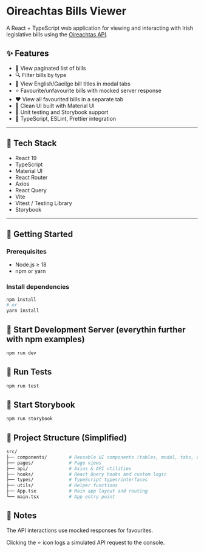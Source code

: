 # Oireachtas Bills Viewer

A React + TypeScript web application for viewing and interacting with Irish legislative bills using the [Oireachtas API](https://api.oireachtas.ie/).

## ✨ Features

- 🧾 View paginated list of bills
- 🔍 Filter bills by type
- 📑 View English/Gaeilge bill titles in modal tabs
- ⭐ Favourite/unfavourite bills with mocked server response
- ❤️ View all favourited bills in a separate tab
- 💄 Clean UI built with Material UI
- 🧪 Unit testing and Storybook support
- 🔧 TypeScript, ESLint, Prettier integration

---

## 🧱 Tech Stack

- React 19
- TypeScript
- Material UI
- React Router
- Axios
- React Query
- Vite
- Vitest / Testing Library
- Storybook

---

## 🚀 Getting Started

### Prerequisites

- Node.js ≥ 18
- npm or yarn

### Install dependencies

```bash
npm install
# or
yarn install
```

## 🚀 Start Development Server (everythin further with npm examples)

```bash
npm run dev
```

## 🧪 Run Tests

```bash
npm run test
```

## 🚀 Start Storybook

```bash
npm run storybook
```

## 📁 Project Structure (Simplified)

```bash
src/
├── components/        # Reusable UI components (tables, modal, tabs, etc.)
├── pages/             # Page views
├── api/               # Axios & API utilities
├── hooks/             # React Query hooks and custom logic
├── types/             # TypeScript types/interfaces
├── utils/             # Helper functions
├── App.tsx            # Main app layout and routing
└── main.tsx           # App entry point
```

## 📌 Notes

The API interactions use mocked responses for favourites.

Clicking the ⭐ icon logs a simulated API request to the console.
